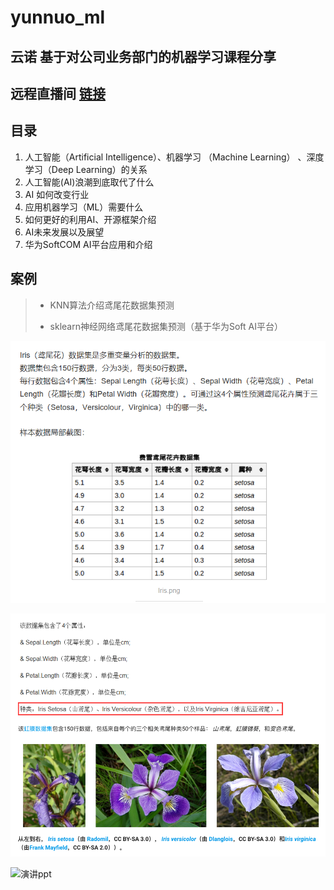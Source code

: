 # yunnuo_ml
## 云诺 基于对公司业务部门的机器学习课程分享

## 远程直播间 [链接](https://k.vkaijiang.com/product/course?courseID=212854 )

## 目录

1. 人工智能（Artificial Intelligence）、机器学习 （Machine Learning） 、深度学习（Deep Learning）的关系
2. 人工智能(AI)浪潮到底取代了什么
3. AI 如何改变行业
4. 应用机器学习（ML）需要什么
5. 如何更好的利用AI、开源框架介绍
6. AI未来发展以及展望
7. 华为SoftCOM AI平台应用和介绍

## 案例


> * KNN算法介绍鸢尾花数据集预测
>
> * sklearn神经网络鸢尾花数据集预测（基于华为Soft AI平台）

![数据集介绍](123.png)

![数据集介绍](iris_class.jpg)



![演讲ppt](手机图片版-水印.jpg)
